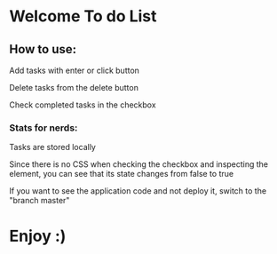 # Welcome To do List

## How to use: 

Add tasks with enter or click button

Delete tasks from the delete button

Check completed tasks in the checkbox

### Stats for nerds: 

Tasks are stored locally

Since there is no CSS when checking the checkbox and inspecting the element, you can see that its state changes from false to true

If you want to see the application code and not deploy it, switch to the "branch master"

# Enjoy :)
